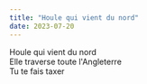 ```yaml
---
title: "Houle qui vient du nord"
date: 2023-07-20
---
```


Houle qui vient du nord  
Elle traverse toute l'Angleterre  
Tu te fais taxer  
